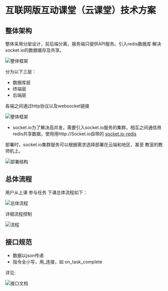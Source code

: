 # 互联网版互动课堂（云课堂）技术方案

## 整体架构
整体采用分层设计，前后端分离，服务端只提供API服务。引入redis数据库 解决socket.io的数据缓存及共享。

![整体框架][1]

分为以下三层：
- 数据库层
- 终端层
- 后端层
  

各端之间通过http协议以及websocket链接

![整体框架][2]

- socket.io为了解决高并发，需要引入socket.io服务的集群，相互之间通信用redis共享数据，使用用http://Socket.io自带的 [socket.io-redis][3]

部署时，socket.io集群服务可以根据需求选择部署在云端和地区，甚至 教室的教师机上。

![部署结构][4]

## 总体流程
用户从上课 参与任务 下课总体流程如下：

![总体流程][6]

详细流程控制

![流程][5]

## 接口规范
- 数据以json传递
- 指令全小写，用_连接，如 on_task_complete

详见: 

![接口文档][7]






  [1]: http://7xl900.com1.z0.glb.clouddn.com/0.png
  [2]: http://7xl900.com1.z0.glb.clouddn.com/1.png
  [3]: https://github.com/socketio/socket.io-redis/
  [4]: http://7xl900.com1.z0.glb.clouddn.com/2.png
  [5]: http://7xpwjy.com1.z0.glb.clouddn.com/2017-03-20_143848.png
  [6]: http://7xl900.com1.z0.glb.clouddn.com/process.png
  [7]: http://fewiki.github.io/#!articles/classroom/api.md
	